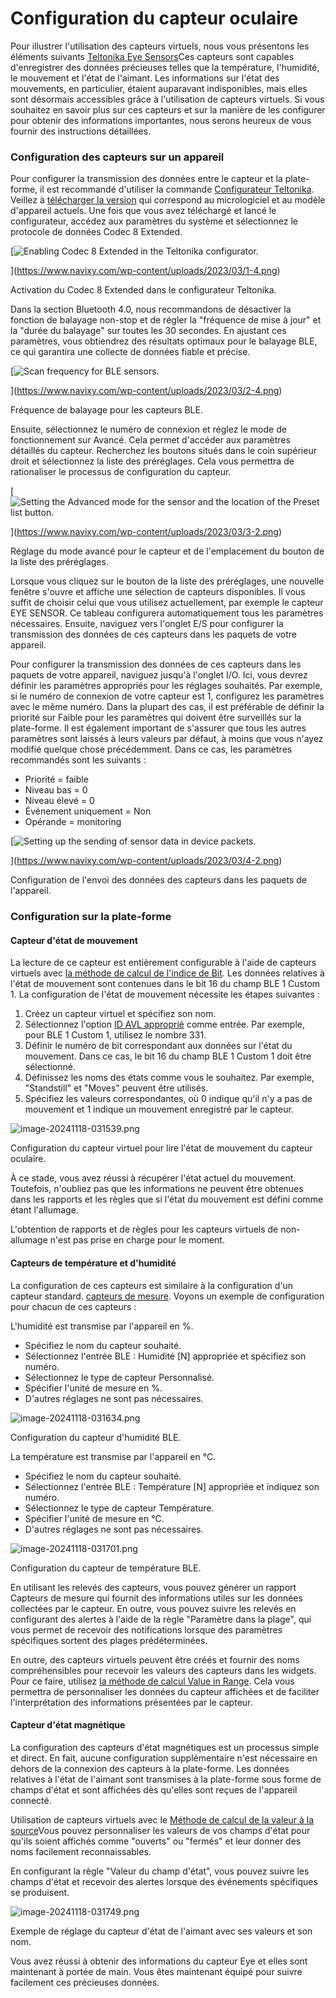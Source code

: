 # Configuration du capteur oculaire

Pour illustrer l'utilisation des capteurs virtuels, nous vous présentons les éléments suivants [Teltonika Eye Sensors](https://teltonika-gps.com/products/accessories/sensors-beacons/eye)Ces capteurs sont capables d'enregistrer des données précieuses telles que la température, l'humidité, le mouvement et l'état de l'aimant. Les informations sur l'état des mouvements, en particulier, étaient auparavant indisponibles, mais elles sont désormais accessibles grâce à l'utilisation de capteurs virtuels. Si vous souhaitez en savoir plus sur ces capteurs et sur la manière de les configurer pour obtenir des informations importantes, nous serons heureux de vous fournir des instructions détaillées.

### Configuration des capteurs sur un appareil

Pour configurer la transmission des données entre le capteur et la plate-forme, il est recommandé d'utiliser la commande [Configurateur Teltonika](https://wiki.teltonika-gps.com/view/Teltonika_Configurator_Introduction). Veillez à [télécharger la version](https://wiki.teltonika-gps.com/view/Teltonika_Configurator_versions) qui correspond au micrologiciel et au modèle d'appareil actuels. Une fois que vous avez téléchargé et lancé le configurateur, accédez aux paramètres du système et sélectionnez le protocole de données Codec 8 Extended.

\[![Enabling Codec 8 Extended in the Teltonika configurator.](https://www.navixy.com/wp-content/uploads/2023/03/1-4.png)

]\(https://www.navixy.com/wp-content/uploads/2023/03/1-4.png)

Activation du Codec 8 Extended dans le configurateur Teltonika.

Dans la section Bluetooth 4.0, nous recommandons de désactiver la fonction de balayage non-stop et de régler la "fréquence de mise à jour" et la "durée du balayage" sur toutes les 30 secondes. En ajustant ces paramètres, vous obtiendrez des résultats optimaux pour le balayage BLE, ce qui garantira une collecte de données fiable et précise.

\[![Scan frequency for BLE sensors.](https://www.navixy.com/wp-content/uploads/2023/03/2-4.png)

]\(https://www.navixy.com/wp-content/uploads/2023/03/2-4.png)

Fréquence de balayage pour les capteurs BLE.

Ensuite, sélectionnez le numéro de connexion et réglez le mode de fonctionnement sur Avancé. Cela permet d'accéder aux paramètres détaillés du capteur. Recherchez les boutons situés dans le coin supérieur droit et sélectionnez la liste des préréglages. Cela vous permettra de rationaliser le processus de configuration du capteur.

\[![Setting the Advanced mode for the sensor and the location of the Preset list button.](https://www.navixy.com/wp-content/uploads/2023/03/3-2.png)

]\(https://www.navixy.com/wp-content/uploads/2023/03/3-2.png)

Réglage du mode avancé pour le capteur et de l'emplacement du bouton de la liste des préréglages.

Lorsque vous cliquez sur le bouton de la liste des préréglages, une nouvelle fenêtre s'ouvre et affiche une sélection de capteurs disponibles. Il vous suffit de choisir celui que vous utilisez actuellement, par exemple le capteur EYE SENSOR. Ce tableau configurera automatiquement tous les paramètres nécessaires. Ensuite, naviguez vers l'onglet E/S pour configurer la transmission des données de ces capteurs dans les paquets de votre appareil.

Pour configurer la transmission des données de ces capteurs dans les paquets de votre appareil, naviguez jusqu'à l'onglet I/O. Ici, vous devrez définir les paramètres appropriés pour les réglages souhaités. Par exemple, si le numéro de connexion de votre capteur est 1, configurez les paramètres avec le même numéro. Dans la plupart des cas, il est préférable de définir la priorité sur Faible pour les paramètres qui doivent être surveillés sur la plate-forme. Il est également important de s'assurer que tous les autres paramètres sont laissés à leurs valeurs par défaut, à moins que vous n'ayez modifié quelque chose précédemment. Dans ce cas, les paramètres recommandés sont les suivants :

* Priorité = faible
* Niveau bas = 0
* Niveau élevé = 0
* Événement uniquement = Non
* Opérande = monitoring

\[![Setting up the sending of sensor data in device packets.](https://www.navixy.com/wp-content/uploads/2023/03/4-2.png)

]\(https://www.navixy.com/wp-content/uploads/2023/03/4-2.png)

Configuration de l'envoi des données des capteurs dans les paquets de l'appareil.

### Configuration sur la plate-forme

#### Capteur d'état de mouvement

La lecture de ce capteur est entièrement configurable à l'aide de capteurs virtuels avec [la méthode de calcul de l'indice de Bit](https://squaregps.atlassian.net/wiki/spaces/UDOCFR/pages/3027441027/Virtual+sensors#Bit-index). Les données relatives à l'état de mouvement sont contenues dans le bit 16 du champ BLE 1 Custom 1. La configuration de l'état de mouvement nécessite les étapes suivantes :

1. Créez un capteur virtuel et spécifiez son nom.
2. Sélectionnez l'option [ID AVL approprié](https://wiki.teltonika-mobility.com/view/Full_AVL_ID_List#BLE_Sensor_I.2FO_elements) comme entrée. Par exemple, pour BLE 1 Custom 1, utilisez le nombre 331.
3. Définir le numéro de bit correspondant aux données sur l'état du mouvement. Dans ce cas, le bit 16 du champ BLE 1 Custom 1 doit être sélectionné.
4. Définissez les noms des états comme vous le souhaitez. Par exemple, "Standstill" et "Moves" peuvent être utilisés.
5. Spécifiez les valeurs correspondantes, où 0 indique qu'il n'y a pas de mouvement et 1 indique un mouvement enregistré par le capteur.

![image-20241118-031539.png](../../../../guide-de-litilizateur/appareils-et-parametres/capteurs-pour-vehicules/capteurs-virtuels/attachments/image-20241118-031539.png)

Configuration du capteur virtuel pour lire l'état de mouvement du capteur oculaire.

À ce stade, vous avez réussi à récupérer l'état actuel du mouvement. Toutefois, n'oubliez pas que les informations ne peuvent être obtenues dans les rapports et les règles que si l'état du mouvement est défini comme étant l'allumage.

L'obtention de rapports et de règles pour les capteurs virtuels de non-allumage n'est pas prise en charge pour le moment.

#### Capteurs de température et d'humidité

La configuration de ces capteurs est similaire à la configuration d'un capteur standard. [capteurs de mesure](broken-reference). Voyons un exemple de configuration pour chacun de ces capteurs :

L'humidité est transmise par l'appareil en %.

* Spécifiez le nom du capteur souhaité.
* Sélectionnez l'entrée BLE : Humidité \[N] appropriée et spécifiez son numéro.
* Sélectionnez le type de capteur Personnalisé.
* Spécifier l'unité de mesure en %.
* D'autres réglages ne sont pas nécessaires.

![image-20241118-031634.png](../../../../guide-de-litilizateur/appareils-et-parametres/capteurs-pour-vehicules/capteurs-virtuels/attachments/image-20241118-031634.png)

Configuration du capteur d'humidité BLE.

La température est transmise par l'appareil en °C.

* Spécifiez le nom du capteur souhaité.
* Sélectionnez l'entrée BLE : Température \[N] appropriée et indiquez son numéro.
* Sélectionnez le type de capteur Température.
* Spécifier l'unité de mesure en °C.
* D'autres réglages ne sont pas nécessaires.

![image-20241118-031701.png](../../../../guide-de-litilizateur/appareils-et-parametres/capteurs-pour-vehicules/capteurs-virtuels/attachments/image-20241118-031701.png)

Configuration du capteur de température BLE.

En utilisant les relevés des capteurs, vous pouvez générer un rapport Capteurs de mesure qui fournit des informations utiles sur les données collectées par le capteur. En outre, vous pouvez suivre les relevés en configurant des alertes à l'aide de la règle "Paramètre dans la plage", qui vous permet de recevoir des notifications lorsque des paramètres spécifiques sortent des plages prédéterminées.

En outre, des capteurs virtuels peuvent être créés et fournir des noms compréhensibles pour recevoir les valeurs des capteurs dans les widgets. Pour ce faire, utilisez [la méthode de calcul Value in Range](https://squaregps.atlassian.net/wiki/spaces/UDOCFR/pages/3027441027/Virtual+sensors#Value-in-range). Cela vous permettra de personnaliser les données du capteur affichées et de faciliter l'interprétation des informations présentées par le capteur.

#### Capteur d'état magnétique

La configuration des capteurs d'état magnétiques est un processus simple et direct. En fait, aucune configuration supplémentaire n'est nécessaire en dehors de la connexion des capteurs à la plate-forme. Les données relatives à l'état de l'aimant sont transmises à la plate-forme sous forme de champs d'état et sont affichées dès qu'elles sont reçues de l'appareil connecté.

Utilisation de capteurs virtuels avec le [Méthode de calcul de la valeur à la source](https://squaregps.atlassian.net/wiki/spaces/UDOCFR/pages/3027441027/Virtual+sensors#Source-Value)Vous pouvez personnaliser les valeurs de vos champs d'état pour qu'ils soient affichés comme "ouverts" ou "fermés" et leur donner des noms facilement reconnaissables.

En configurant la règle "Valeur du champ d'état", vous pouvez suivre les champs d'état et recevoir des alertes lorsque des événements spécifiques se produisent.

![image-20241118-031749.png](../../../../guide-de-litilizateur/appareils-et-parametres/capteurs-pour-vehicules/capteurs-virtuels/attachments/image-20241118-031749.png)

Exemple de réglage du capteur d'état de l'aimant avec ses valeurs et son nom.

Vous avez réussi à obtenir des informations du capteur Eye et elles sont maintenant à portée de main. Vous êtes maintenant équipé pour suivre facilement ces précieuses données.
